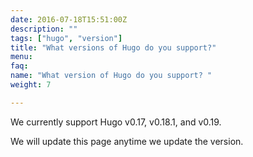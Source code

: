 ```yaml
---
date: 2016-07-18T15:51:00Z
description: ""
tags: ["hugo", "version"]
title: "What versions of Hugo do you support?"
menu:
faq:
name: "What version of Hugo do you support? "
weight: 7

---
```

We currently support Hugo v0.17, v0.18.1, and v0.19.

We will update this page anytime we update the version.
